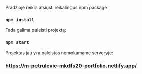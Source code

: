 Pradžioje reikia atsiųsti reikalingus npm package:

### `npm install`

Tada galima paleisti projektą:

### `npm start`

Projektas jau yra paleistas nemokamame serveryje:

### https://m-petrulevic-mkdfs20-portfolio.netlify.app/
